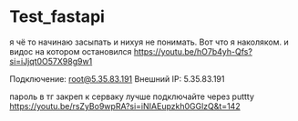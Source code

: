 # Test_fastapi
я чё то начинаю засыпать и нихуя не понимать.
Вот что я наколяком. и видос на котором остановился
https://youtu.be/hO7b4yh-Qfs?si=iJjqt0O57X98g9w1

Подключение:
root@5.35.83.191
Внешний IP:
5.35.83.191


пароль в тг закреп
 к серваку лучше подключайте через puttty 
 https://youtu.be/rsZyBo9wpRA?si=iNIAEupzkh0GGlzQ&t=142
